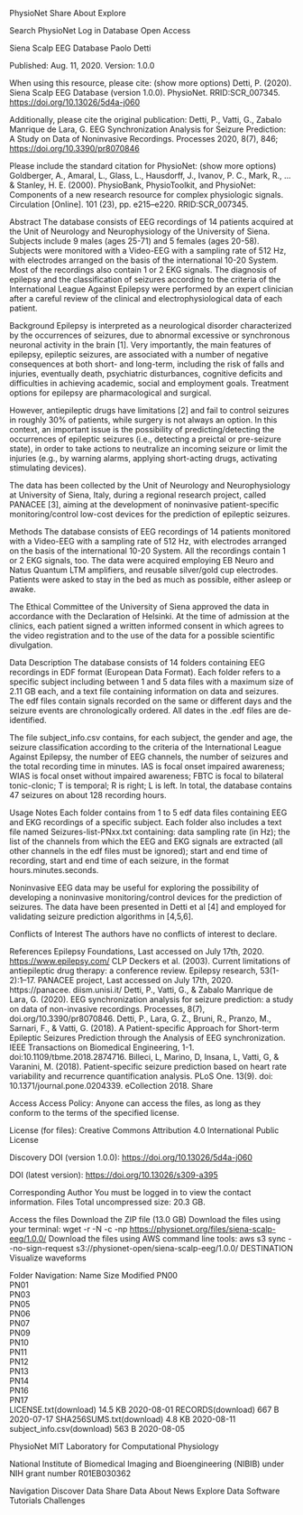 PhysioNet
Share
About
Explore 

Search PhysioNet
Log in
 Database  Open Access

Siena Scalp EEG Database
Paolo Detti 

Published: Aug. 11, 2020. Version: 1.0.0

When using this resource, please cite: (show more options)
Detti, P. (2020). Siena Scalp EEG Database (version 1.0.0). PhysioNet. RRID:SCR_007345. https://doi.org/10.13026/5d4a-j060

Additionally, please cite the original publication:
Detti, P., Vatti, G., Zabalo Manrique de Lara, G. EEG Synchronization Analysis for Seizure Prediction: A Study on Data of Noninvasive Recordings. Processes 2020, 8(7), 846; https://doi.org/10.3390/pr8070846

Please include the standard citation for PhysioNet: (show more options)
Goldberger, A., Amaral, L., Glass, L., Hausdorff, J., Ivanov, P. C., Mark, R., ... & Stanley, H. E. (2000). PhysioBank, PhysioToolkit, and PhysioNet: Components of a new research resource for complex physiologic signals. Circulation [Online]. 101 (23), pp. e215–e220. RRID:SCR_007345.

Abstract
The database consists of EEG recordings of 14 patients acquired at the Unit of Neurology and Neurophysiology of the University of Siena.  Subjects include 9 males (ages 25-71) and 5 females (ages 20-58). Subjects were monitored with a Video-EEG with a sampling rate of 512 Hz, with electrodes arranged on the basis of the international 10-20 System. Most of the recordings also contain 1 or 2 EKG signals. The diagnosis of epilepsy and the classification of seizures according to the criteria of the International League Against Epilepsy were performed by an expert clinician after a careful review of the clinical and electrophysiological data of each patient.

Background
Epilepsy is interpreted as a neurological disorder characterized by the occurrences of seizures, due to abnormal excessive or synchronous neuronal activity in the brain [1]. Very importantly, the main features of epilepsy, epileptic seizures, are associated with a number of negative consequences at both short- and long-term, including the risk of falls and injuries, eventually death, psychiatric disturbances, cognitive deficits and difficulties in achieving academic, social and employment goals. Treatment options for epilepsy are  pharmacological and surgical.

However, antiepileptic drugs have limitations [2] and fail to control seizures in roughly 30% of patients, while surgery is not always an option.  In this context, an important issue is the possibility of predicting/detecting the occurrences of epileptic seizures (i.e., detecting a preictal or pre-seizure state), in order to take actions to neutralize an incoming seizure or limit the injuries (e.g., by warning alarms, applying short-acting drugs, activating stimulating devices).

The data has been collected by the Unit of Neurology and Neurophysiology at University of Siena, Italy, during a regional research project, called PANACEE [3], aiming at the development of noninvasive patient-specific monitoring/control low-cost devices for the prediction of epileptic seizures.

Methods
The database consists of EEG recordings of 14 patients monitored with a Video-EEG with a sampling rate of 512 Hz, with electrodes arranged on the basis of the international 10-20 System. All the recordings contain 1 or 2 EKG signals, too. The data were acquired employing EB Neuro and Natus Quantum LTM amplifiers, and reusable silver/gold cup electrodes. Patients were asked to stay in the bed as much as possible, either asleep or awake.

The Ethical Committee of the University of Siena approved the data in accordance with the Declaration of Helsinki. At the time of admission at the clinics, each patient signed a written informed consent in which agrees to the video registration and to the use of the data for a possible scientific divulgation.

Data Description
The database consists of 14 folders containing EEG recordings in EDF format (European Data Format). Each folder refers to a specific subject including between 1 and 5 data files with a maximum size of 2.11 GB each, and a text file containing information on data and seizures. The edf files contain signals recorded on the same or different days and the seizure events are chronologically ordered. All dates in the .edf files are de-identified.

The file subject_info.csv contains, for each subject, the gender and age, the seizure classification according to the criteria of the International League Against Epilepsy, the number of EEG channels, the number of seizures and the total recording time in minutes. IAS is focal onset impaired awareness; WIAS is focal onset without impaired awareness; FBTC is focal to bilateral tonic-clonic; T is temporal; R is right; L is left. In total, the database contains 47 seizures on about 128 recording hours.

Usage Notes
Each folder contains from 1 to 5 edf data files containing EEG and EKG recordings of a specific subject. Each folder also includes a text file named Seizures-list-PNxx.txt containing: data sampling rate (in Hz);  the list of the channels from which the EEG and EKG signals are extracted (all other channels in the edf files must be ignored); start and end time of recording, start and end time of each seizure, in the format hours.minutes.seconds. 

Noninvasive EEG data may be useful for exploring the possibility of developing a noninvasive monitoring/control devices for the prediction of seizures. The data have been presented in Detti et al [4] and employed for validating seizure prediction algorithms in [4,5,6].

Conflicts of Interest
The authors have no conflicts of interest to declare.

References
Epilepsy Foundations, Last accessed on July 17th, 2020. https://www.epilepsy.com/
CLP Deckers et al. (2003). Current limitations of antiepileptic drug therapy: a conference review. Epilepsy research, 53(1-2):1–17.
PANACEE project, Last accessed on July 17th, 2020. https://panacee. diism.unisi.it/
Detti, P., Vatti, G., & Zabalo Manrique de Lara, G. (2020). EEG synchronization analysis for seizure prediction: a study on data of non-invasive recordings. Processes, 8(7), doi.org/10.3390/pr8070846.
Detti, P., Lara, G. Z., Bruni, R., Pranzo, M., Sarnari, F., & Vatti, G. (2018). A Patient-specific Approach for Short-term Epileptic Seizures Prediction through the Analysis of EEG synchronization. IEEE Transactions on Biomedical Engineering, 1-1. doi:10.1109/tbme.2018.2874716.
Billeci, L, Marino, D, Insana, L, Vatti, G, & Varanini, M. (2018). Patient-specific seizure prediction based on heart rate variability and recurrence quantification analysis. PLoS One. 13(9). doi: 10.1371/journal.pone.0204339. eCollection 2018.
Share
    
Access
Access Policy:
Anyone can access the files, as long as they conform to the terms of the specified license.

License (for files):
Creative Commons Attribution 4.0 International Public License

Discovery
DOI (version 1.0.0):
https://doi.org/10.13026/5d4a-j060

DOI (latest version):
https://doi.org/10.13026/s309-a395

Corresponding Author
You must be logged in to view the contact information.
Files
Total uncompressed size: 20.3 GB.

Access the files
Download the ZIP file (13.0 GB)
Download the files using your terminal: wget -r -N -c -np https://physionet.org/files/siena-scalp-eeg/1.0.0/
Download the files using AWS command line tools: aws s3 sync --no-sign-request s3://physionet-open/siena-scalp-eeg/1.0.0/ DESTINATION
 Visualize waveforms

Folder Navigation: <base>
Name	Size	Modified
PN00		
PN01		
PN03		
PN05		
PN06		
PN07		
PN09		
PN10		
PN11		
PN12		
PN13		
PN14		
PN16		
PN17		
LICENSE.txt(download)	14.5 KB	2020-08-01
RECORDS(download)	667 B	2020-07-17
SHA256SUMS.txt(download)	4.8 KB	2020-08-11
subject_info.csv(download)	563 B	2020-08-05

PhysioNet
MIT Laboratory for Computational Physiology

National Institute of Biomedical Imaging and Bioengineering (NIBIB) under NIH grant number R01EB030362

Navigation
Discover Data
Share Data
About
News
Explore
Data
Software
Tutorials
Challenges
